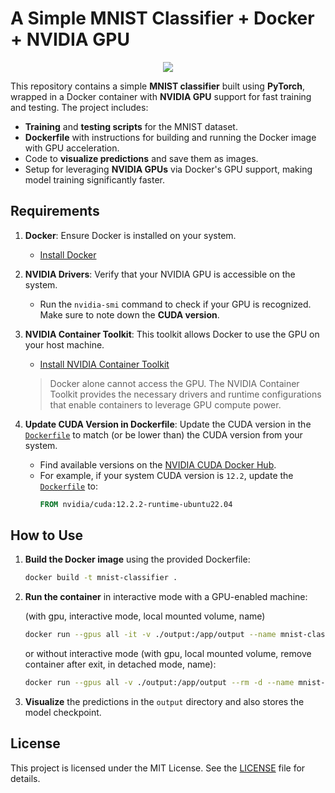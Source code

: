 # A Simple MNIST Classifier + Docker + NVIDIA GPU

<p align="center">
  <img src="https://github.com/user-attachments/assets/e5e1dd42-5ab0-484b-8bea-001bef1b9a1e" />
</p>

This repository contains a simple **MNIST classifier** built using **PyTorch**, wrapped in a Docker container with **NVIDIA GPU** support for fast training and testing. The project includes:

- **Training** and **testing scripts** for the MNIST dataset.
- **Dockerfile** with instructions for building and running the Docker image with GPU acceleration.
- Code to **visualize predictions** and save them as images.
- Setup for leveraging **NVIDIA GPUs** via Docker's GPU support, making model training significantly faster.

## Requirements

1. **Docker**: Ensure Docker is installed on your system.
   - [Install Docker](https://docs.docker.com/engine/install/ubuntu/)
   
2. **NVIDIA Drivers**: Verify that your NVIDIA GPU is accessible on the system.
   - Run the `nvidia-smi` command to check if your GPU is recognized. Make sure to note down the **CUDA version**.
   
3. **NVIDIA Container Toolkit**: This toolkit allows Docker to use the GPU on your host machine.
   - [Install NVIDIA Container Toolkit](https://docs.nvidia.com/datacenter/cloud-native/container-toolkit/latest/install-guide.html)
   > Docker alone cannot access the GPU. The NVIDIA Container Toolkit provides the necessary drivers and runtime configurations that enable containers to leverage GPU compute power.

4. **Update CUDA Version in Dockerfile**: Update the CUDA version in the [`Dockerfile`](https://github.com/kvnptl/mnist-docker-gpu/blob/eaf381c0de8b2d3be1eb03ea662a1ff3132d9d24/Dockerfile#L1) to match (or be lower than) the CUDA version from your system.
   - Find available versions on the [NVIDIA CUDA Docker Hub](https://hub.docker.com/r/nvidia/cuda/tags?page_size=&ordering=&name=).
   - For example, if your system CUDA version is `12.2`, update the [`Dockerfile`](https://github.com/kvnptl/mnist-docker-gpu/blob/eaf381c0de8b2d3be1eb03ea662a1ff3132d9d24/Dockerfile#L1) to:
     ```dockerfile
     FROM nvidia/cuda:12.2.2-runtime-ubuntu22.04
     ```

## How to Use

1. **Build the Docker image** using the provided Dockerfile:

    ```bash
    docker build -t mnist-classifier .
    ```

2. **Run the container** in interactive mode with a GPU-enabled machine:

   (with gpu, interactive mode, local mounted volume, name)
    ```bash
    docker run --gpus all -it -v ./output:/app/output --name mnist-classifier mnist-classifier bash
    ```

    or without interactive mode (with gpu, local mounted volume, remove container after exit, in detached mode, name):
    ```bash
    docker run --gpus all -v ./output:/app/output --rm -d --name mnist-classifier mnist-classifier
    ```

4. **Visualize** the predictions in the `output` directory and also stores the model checkpoint.

## License

This project is licensed under the MIT License. See the [LICENSE](./LICENSE) file for details.

